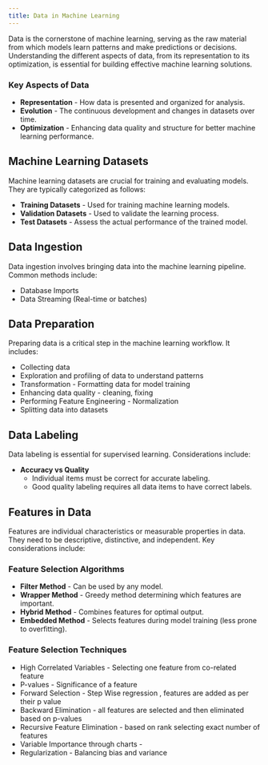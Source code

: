 ```yaml
---
title: Data in Machine Learning
---
```

Data is the cornerstone of machine learning, serving as the raw material from which models learn patterns and make predictions or decisions. Understanding the different aspects of data, from its representation to its optimization, is essential for building effective machine learning solutions.

### Key Aspects of Data

- **Representation** - How data is presented and organized for analysis.
- **Evolution** - The continuous development and changes in datasets over time.
- **Optimization** - Enhancing data quality and structure for better machine learning performance.

## Machine Learning Datasets

Machine learning datasets are crucial for training and evaluating models. They are typically categorized as follows:

- **Training Datasets** - Used for training machine learning models.
- **Validation Datasets** - Used to validate the learning process.
- **Test Datasets** - Assess the actual performance of the trained model.

## Data Ingestion

Data ingestion involves bringing data into the machine learning pipeline. Common methods include:

- Database Imports
- Data Streaming (Real-time or batches)

## Data Preparation

Preparing data is a critical step in the machine learning workflow. It includes:

- Collecting data
- Exploration and profiling of data to understand patterns
- Transformation - Formatting data for model training
- Enhancing data quality - cleaning, fixing
- Performing Feature Engineering - Normalization
- Splitting data into datasets

## Data Labeling

Data labeling is essential for supervised learning. Considerations include:

- **Accuracy vs Quality**
  - Individual items must be correct for accurate labeling.
  - Good quality labeling requires all data items to have correct labels.

## Features in Data

Features are individual characteristics or measurable properties in data. They need to be descriptive, distinctive, and independent. Key considerations include:

### Feature Selection Algorithms

- **Filter Method** - Can be used by any model.
- **Wrapper Method** - Greedy method determining which features are important.
- **Hybrid Method** - Combines features for optimal output.
- **Embedded Method** - Selects features during model training (less prone to overfitting).

### Feature Selection Techniques

- High Correlated Variables - Selecting one feature from co-related feature
- P-values - Significance of a feature
- Forward Selection - Step Wise regression , features are added as per their p value
- Backward Elimination - all features are selected and then eliminated based on p-values
- Recursive Feature Elimination - based on rank selecting exact number of features
- Variable Importance through charts - 
- Regularization - Balancing bias and variance
